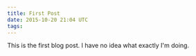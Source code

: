 ```yaml
---
title: First Post
date: 2015-10-20 21:04 UTC
tags:
---
```


This is the first blog post. I have no idea what exactly I'm doing. 

